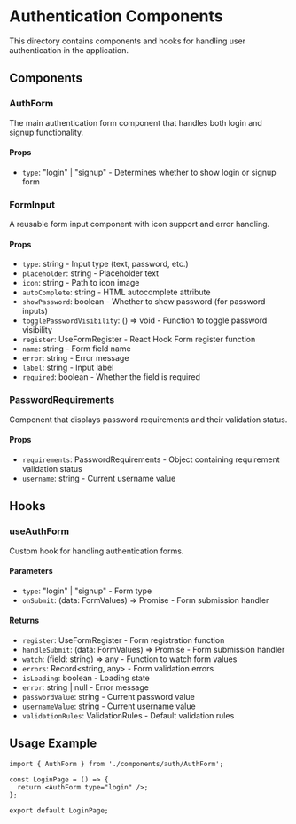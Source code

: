 # Authentication Components

This directory contains components and hooks for handling user authentication in the application.

## Components

### AuthForm
The main authentication form component that handles both login and signup functionality.

#### Props
- `type`: "login" | "signup" - Determines whether to show login or signup form

### FormInput
A reusable form input component with icon support and error handling.

#### Props
- `type`: string - Input type (text, password, etc.)
- `placeholder`: string - Placeholder text
- `icon`: string - Path to icon image
- `autoComplete`: string - HTML autocomplete attribute
- `showPassword`: boolean - Whether to show password (for password inputs)
- `togglePasswordVisibility`: () => void - Function to toggle password visibility
- `register`: UseFormRegister<T> - React Hook Form register function
- `name`: string - Form field name
- `error`: string - Error message
- `label`: string - Input label
- `required`: boolean - Whether the field is required

### PasswordRequirements
Component that displays password requirements and their validation status.

#### Props
- `requirements`: PasswordRequirements - Object containing requirement validation status
- `username`: string - Current username value

## Hooks

### useAuthForm
Custom hook for handling authentication forms.

#### Parameters
- `type`: "login" | "signup" - Form type
- `onSubmit`: (data: FormValues) => Promise<void> - Form submission handler

#### Returns
- `register`: UseFormRegister<FormValues> - Form registration function
- `handleSubmit`: (data: FormValues) => Promise<void> - Form submission handler
- `watch`: (field: string) => any - Function to watch form values
- `errors`: Record<string, any> - Form validation errors
- `isLoading`: boolean - Loading state
- `error`: string | null - Error message
- `passwordValue`: string - Current password value
- `usernameValue`: string - Current username value
- `validationRules`: ValidationRules - Default validation rules

## Usage Example

```tsx
import { AuthForm } from './components/auth/AuthForm';

const LoginPage = () => {
  return <AuthForm type="login" />;
};

export default LoginPage;
``` 